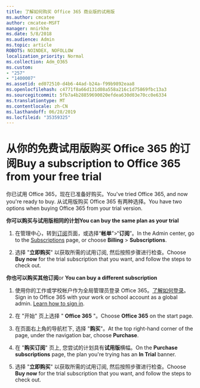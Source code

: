 ```yaml
---
title: 了解如何购买 Office 365 商业版的试用版
ms.author: cmcatee
author: cmcatee-MSFT
manager: mnirkhe
ms.date: 5/8/2018
ms.audience: Admin
ms.topic: article
ROBOTS: NOINDEX, NOFOLLOW
localization_priority: Normal
ms.collection: Adm_O365
ms.custom:
- "257"
- "1400007"
ms.assetid: ed072510-d4b6-44ad-b24a-f99b9892eaa8
ms.openlocfilehash: c4771f8a66d131d08a558a216c1d75869fbc13a3
ms.sourcegitcommit: 5fb7a4b28859690020efdea630d03e70cc0e6334
ms.translationtype: MT
ms.contentlocale: zh-CN
ms.lasthandoff: 06/28/2019
ms.locfileid: "35359325"
---
```

# <a name="buy-a-subscription-to-office-365-from-your-free-trial"></a><span data-ttu-id="02f79-102">从你的免费试用版购买 Office 365 的订阅</span><span class="sxs-lookup"><span data-stu-id="02f79-102">Buy a subscription to Office 365 from your free trial</span></span>

<span data-ttu-id="02f79-103">你已试用 Office 365，现在已准备好购买。</span><span class="sxs-lookup"><span data-stu-id="02f79-103">You've tried Office 365, and now you're ready to buy.</span></span> <span data-ttu-id="02f79-104">从试用版购买 Office 365 有两种选择。</span><span class="sxs-lookup"><span data-stu-id="02f79-104">You have two options when buying Office 365 from your trial version.</span></span>
  
 <span data-ttu-id="02f79-105">**你可以购买与试用版相同的计划**</span><span class="sxs-lookup"><span data-stu-id="02f79-105">**You can buy the same plan as your trial**</span></span>
  
1. <span data-ttu-id="02f79-106">在管理中心，转到[订阅](https://go.microsoft.com/fwlink/p/?linkid=842054)页面，或选择“**帐单**”\>“**订阅**”。</span><span class="sxs-lookup"><span data-stu-id="02f79-106">In the Admin center, go to the [Subscriptions](https://go.microsoft.com/fwlink/p/?linkid=842054) page, or choose **Billing** \> **Subscriptions**.</span></span>

2. <span data-ttu-id="02f79-107">选择 "**立即购买**" 以获取所需的试用订阅, 然后按照步骤进行检查。</span><span class="sxs-lookup"><span data-stu-id="02f79-107">Choose **Buy now** for the trial subscription that you want, and follow the steps to check out.</span></span>

<span data-ttu-id="02f79-108">**你也可以购买其他订阅**</span><span class="sxs-lookup"><span data-stu-id="02f79-108">or **You can buy a different subscription**</span></span>
  
1. <span data-ttu-id="02f79-109">使用你的工作或学校帐户作为全局管理员登录 Office 365。[了解如何登录](https://support.office.com/article/e9eb7d51-5430-4929-91ab-6157c5a050b4)。</span><span class="sxs-lookup"><span data-stu-id="02f79-109">Sign in to Office 365 with your work or school account as a global admin. [Learn how to sign in](https://support.office.com/article/e9eb7d51-5430-4929-91ab-6157c5a050b4).</span></span>

2. <span data-ttu-id="02f79-110">在 "开始" 页上选择 " **Office 365** "。</span><span class="sxs-lookup"><span data-stu-id="02f79-110">Choose **Office 365** on the start page.</span></span>

3. <span data-ttu-id="02f79-111">在页面右上角的导航栏下, 选择 "**购买**"。</span><span class="sxs-lookup"><span data-stu-id="02f79-111">At the top right-hand corner of the page, under the navigation bar, choose **Purchase**.</span></span>

4. <span data-ttu-id="02f79-112">在 "**购买订阅**" 页上, 您尝试的计划具有**试用版**横幅。</span><span class="sxs-lookup"><span data-stu-id="02f79-112">On the **Purchase subscriptions** page, the plan you're trying has an **In Trial** banner.</span></span>

5. <span data-ttu-id="02f79-113">选择 "**立即购买**" 以获取所需的试用订阅, 然后按照步骤进行检查。</span><span class="sxs-lookup"><span data-stu-id="02f79-113">Choose **Buy now** for the trial subscription that you want, and follow the steps to check out.</span></span>
